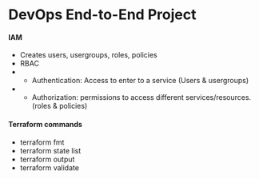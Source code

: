 # DevOps End-to-End Project

#### IAM 
- Creates users, usergroups, roles, policies
- RBAC
- - Authentication: Access to enter to a service (Users & usergroups)
- - Authorization: permissions to access different services/resources. (roles & policies)

#### Terraform commands
- terraform fmt
- terraform state list
- terraform output
- terraform validate